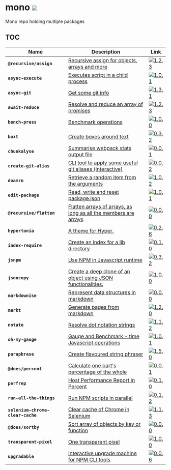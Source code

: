 # mono [![](https://circleci.com/gh/omrilotan/mono.svg?style=svg)](https://circleci.com/build-insights/gh/omrilotan/mono/master)
Mono repo holding multiple packages

## TOC

| Name | Description | Link
| --- | --- | ---
| **`@recursive/assign`** | [Recursive assign for objects, arrays and more](./packages/assign#readme) | [![1.2.3](https://img.shields.io/npm/v/@recursive/assign.svg)](https://www.npmjs.com/package/@recursive/assign)
| **`async-execute`** | [Executes script in a child process](./packages/async-execute#readme) | [![1.0.1](https://img.shields.io/npm/v/async-execute.svg)](https://www.npmjs.com/package/async-execute)
| **`async-git`** | [Get some git info](./packages/async-git#readme) | [![1.3.1](https://img.shields.io/npm/v/async-git.svg)](https://www.npmjs.com/package/async-git)
| **`await-reduce`** | [Resolve and reduce an array of promises](./packages/await-reduce#readme) | [![1.2.3](https://img.shields.io/npm/v/await-reduce.svg)](https://www.npmjs.com/package/await-reduce)
| **`bench-press`** | [Benchmark operations](./packages/bench-press#readme) | [![1.0.0](https://img.shields.io/npm/v/bench-press.svg)](https://www.npmjs.com/package/bench-press)
| **`boxt`** | [Create boxes around text](./packages/boxt#readme) | [![0.3.2](https://img.shields.io/npm/v/boxt.svg)](https://www.npmjs.com/package/boxt)
| **`chunkalyse`** | [Summarise webpack stats output file](./packages/chunkalyse#readme) | [![0.0.1](https://img.shields.io/npm/v/chunkalyse.svg)](https://www.npmjs.com/package/chunkalyse)
| **`create-git-alias`** | [CLI tool to apply some useful git aliases (interactive)](./packages/create-git-alias#readme) | [![0.0.2](https://img.shields.io/npm/v/create-git-alias.svg)](https://www.npmjs.com/package/create-git-alias)
| **`doamrn`** | [Retrieve a random item from the arguments](./packages/doamrn#readme) | [![1.0.2](https://img.shields.io/npm/v/doamrn.svg)](https://www.npmjs.com/package/doamrn)
| **`edit-package`** | [Read, write and reset package.json](./packages/edit-package#readme) | [![1.0.1](https://img.shields.io/npm/v/edit-package.svg)](https://www.npmjs.com/package/edit-package)
| **`@recursive/flatten`** | [Flatten arrays of arrays, as long as all the members are arrays](./packages/flatten#readme) | [![0.0.0](https://img.shields.io/npm/v/@recursive/flatten.svg)](https://www.npmjs.com/package/@recursive/flatten)
| **`hypertonia`** | [A theme for Hyper.](./packages/hypertonia#readme) | [![0.2.6](https://img.shields.io/npm/v/hypertonia.svg)](https://www.npmjs.com/package/hypertonia)
| **`index-require`** | [Create an index for a lib directory](./packages/index-require#readme) | [![0.1.0](https://img.shields.io/npm/v/index-require.svg)](https://www.npmjs.com/package/index-require)
| **`jsnpm`** | [Use NPM in Javascript runtime](./packages/jsnpm#readme) | [![0.3.2](https://img.shields.io/npm/v/jsnpm.svg)](https://www.npmjs.com/package/jsnpm)
| **`jsoncopy`** | [Create a deep clone of an object using JSON functionalities.](./packages/jsoncopy#readme) | [![1.0.0](https://img.shields.io/npm/v/jsoncopy.svg)](https://www.npmjs.com/package/jsoncopy)
| **`markdownise`** | [Represent data structures in markdown](./packages/markdownise#readme) | [![0.0.0](https://img.shields.io/npm/v/markdownise.svg)](https://www.npmjs.com/package/markdownise)
| **`markt`** | [Generate pages from markdown](./packages/markt#readme) | [![1.2.0](https://img.shields.io/npm/v/markt.svg)](https://www.npmjs.com/package/markt)
| **`notate`** | [Resolve dot notation strings](./packages/notate#readme) | [![1.1.2](https://img.shields.io/npm/v/notate.svg)](https://www.npmjs.com/package/notate)
| **`oh-my-gauge`** | [Gauge and Benchmark - time Javascript operations](./packages/oh-my-gauge#readme) | [![1.0.1](https://img.shields.io/npm/v/oh-my-gauge.svg)](https://www.npmjs.com/package/oh-my-gauge)
| **`paraphrase`** | [Create flavoured string phraser](./packages/paraphrase#readme) | [![1.5.0](https://img.shields.io/npm/v/paraphrase.svg)](https://www.npmjs.com/package/paraphrase)
| **`@does/percent`** | [Calculate one part's percentage of the whole](./packages/percent#readme) | [![0.0.1](https://img.shields.io/npm/v/@does/percent.svg)](https://www.npmjs.com/package/@does/percent)
| **`perfrep`** | [Host Performance Report in Percent](./packages/perfrep#readme) | [![0.1.0](https://img.shields.io/npm/v/perfrep.svg)](https://www.npmjs.com/package/perfrep)
| **`run-all-the-things`** | [Run NPM scripts in parallel](./packages/run-all-the-things#readme) | [![0.1.2](https://img.shields.io/npm/v/run-all-the-things.svg)](https://www.npmjs.com/package/run-all-the-things)
| **`selenium-chrome-clear-cache`** | [Clear cache of Chrome in Selenium](./packages/selenium-chrome-clear-cache#readme) | [![1.1.3](https://img.shields.io/npm/v/selenium-chrome-clear-cache.svg)](https://www.npmjs.com/package/selenium-chrome-clear-cache)
| **`@does/sortby`** | [Sort array of objects by key or function](./packages/sortby#readme) | [![0.0.0](https://img.shields.io/npm/v/@does/sortby.svg)](https://www.npmjs.com/package/@does/sortby)
| **`transparent-pixel`** | [One transparent pixel](./packages/transparent-pixel#readme) | [![1.0.0](https://img.shields.io/npm/v/transparent-pixel.svg)](https://www.npmjs.com/package/transparent-pixel)
| **`upgradable`** | [Interactive upgrade machine for NPM CLI tools](./packages/upgradable#readme) | [![0.0.6](https://img.shields.io/npm/v/upgradable.svg)](https://www.npmjs.com/package/upgradable)
